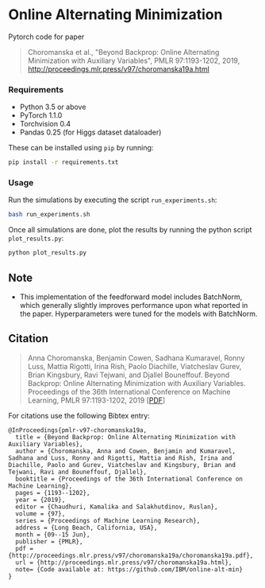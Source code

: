 # Online Alternating Minimization
Pytorch code for paper
> Choromanska et al., "Beyond Backprop: Online Alternating Minimization with Auxiliary Variables", PMLR 97:1193-1202, 2019, 
> http://proceedings.mlr.press/v97/choromanska19a.html

### Requirements
* Python 3.5 or above
* PyTorch 1.1.0
* Torchvision 0.4
* Pandas 0.25 (for Higgs dataset dataloader)

These can be installed using `pip` by running:

```bash
pip install -r requirements.txt
```

### Usage
Run the simulations by executing the script `run_experiments.sh`:

```bash
bash run_experiments.sh
```

Once all simulations are done, plot the results by running the python script `plot_results.py`:

```bash
python plot_results.py
```

## Note
* This implementation of the feedforward model includes BatchNorm, which generally slightly improves performance upon what reported in the paper. Hyperparameters were tuned for the models with BatchNorm.

## Citation
> Anna Choromanska, Benjamin Cowen, Sadhana Kumaravel, Ronny Luss, Mattia Rigotti, Irina Rish, Paolo Diachille, Viatcheslav Gurev, Brian Kingsbury, Ravi Tejwani, and Djallel Bouneffouf. Beyond Backprop: Online Alternating Minimization with Auxiliary Variables. Proceedings of the 36th International Conference on Machine Learning, PMLR 97:1193-1202, 2019 [[PDF](http://proceedings.mlr.press/v97/choromanska19a/choromanska19a.pdf)]

For citations use the following Bibtex entry:
```
@InProceedings{pmlr-v97-choromanska19a,
  title = {Beyond Backprop: Online Alternating Minimization with Auxiliary Variables},
  author = {Choromanska, Anna and Cowen, Benjamin and Kumaravel, Sadhana and Luss, Ronny and Rigotti, Mattia and Rish, Irina and Diachille, Paolo and Gurev, Viatcheslav and Kingsbury, Brian and Tejwani, Ravi and Bouneffouf, Djallel},
  booktitle = {Proceedings of the 36th International Conference on Machine Learning},
  pages = {1193--1202},
  year = {2019},
  editor = {Chaudhuri, Kamalika and Salakhutdinov, Ruslan},
  volume = {97},
  series = {Proceedings of Machine Learning Research},
  address = {Long Beach, California, USA},
  month = {09--15 Jun},
  publisher = {PMLR},
  pdf = {http://proceedings.mlr.press/v97/choromanska19a/choromanska19a.pdf},
  url = {http://proceedings.mlr.press/v97/choromanska19a.html},
  note= {Code available at: https://github.com/IBM/online-alt-min}
}
```
